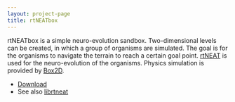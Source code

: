 ```yaml
---
layout: project-page
title: rtNEATbox
---
```


rtNEATbox is a simple neuro-evolution sandbox. Two-dimensional levels can be
created, in which a group of organisms are simulated. The goal is for the
organisms to navigate the terrain to reach a certain goal point. [rtNEAT][2] is
used for the neuro-evolution of the organisms. Physics simulation is provided
by [Box2D][3].

 - [Download][1]
 - See also [librtneat][4]

 [1]: http://github.com/davidar/rtneatbox
 [2]: http://nn.cs.utexas.edu/?rtneat
 [3]: http://box2d.org/
 [4]: http://github.com/davidar/librtneat
